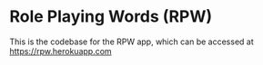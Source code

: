 # Role Playing Words (RPW)

This is the codebase for the RPW app, which can be accessed at https://rpw.herokuapp.com
